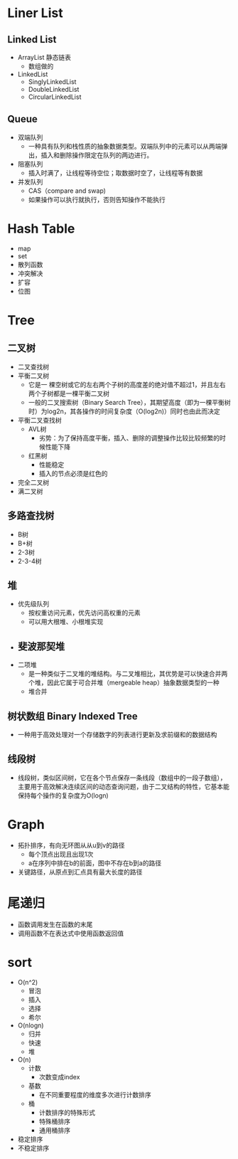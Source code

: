 # Liner List
## Linked List
- ArrayList 静态链表
  - 数组做的
- LinkedList
  - SinglyLinkedList
  - DoubleLinkedList
  - CircularLinkedList
  
## Queue
- 双端队列 
  - 一种具有队列和栈性质的抽象数据类型。双端队列中的元素可以从两端弹出，插入和删除操作限定在队列的两边进行。
- 阻塞队列
  - 插入时满了，让线程等待空位；取数据时空了，让线程等有数据
- 并发队列
  - CAS（compare and swap)
  - 如果操作可以执行就执行，否则告知操作不能执行

# Hash Table
- map
- set
- 散列函数
- 冲突解决
- 扩容
- 位图

# Tree
## 二叉树
- 二叉查找树
- 平衡二叉树
  - 它是一 棵空树或它的左右两个子树的高度差的绝对值不超过1，并且左右两个子树都是一棵平衡二叉树
  - 一般的二叉搜索树（Binary Search Tree），其期望高度（即为一棵平衡树时）为log2n，其各操作的时间复杂度（O(log2n)）同时也由此而决定
- 平衡二叉查找树
  - AVL树
    - 劣势：为了保持高度平衡，插入、删除的调整操作比较比较频繁的时候性能下降
  - 红黑树
    - 性能稳定
    - 插入的节点必须是红色的
- 完全二叉树
- 满二叉树
  
## 多路查找树
- B树
- B+树
- 2-3树
- 2-3-4树

## 堆
- 优先级队列
  - 按权重访问元素，优先访问高权重的元素
  - 可以用大根堆、小根堆实现
- 斐波那契堆
  - 
- 二项堆
  - 是一种类似于二叉堆的堆结构。与二叉堆相比，其优势是可以快速合并两个堆，因此它属于可合并堆（mergeable heap）抽象数据类型的一种
  - 堆合并
  
## 树状数组 Binary Indexed Tree
- 一种用于高效处理对一个存储数字的列表进行更新及求前缀和的数据结构

## 线段树
- 线段树，类似区间树，它在各个节点保存一条线段（数组中的一段子数组），主要用于高效解决连续区间的动态查询问题，由于二叉结构的特性，它基本能保持每个操作的复杂度为O(logn)

# Graph
- 拓扑排序，有向无环图从从u到v的路径
  - 每个顶点出现且出现1次
  - a在序列中排在b的前面，图中不存在b到a的路径
- 关键路径，从原点到汇点具有最大长度的路径

# 

# 尾递归
- 函数调用发生在函数的末尾
- 调用函数不在表达式中使用函数返回值

# sort
- O(n^2)
  - 冒泡
  - 插入
  - 选择
  - 希尔
- O(nlogn)
  - 归并
  - 快速
  - 堆
- O(n)
  - 计数
    - 次数变成index
  - 基数
    - 在不同重要程度的维度多次进行计数排序
  - 桶
    - 计数排序的特殊形式
    - 特殊桶排序
    - 通用桶排序
- 稳定排序
- 不稳定排序